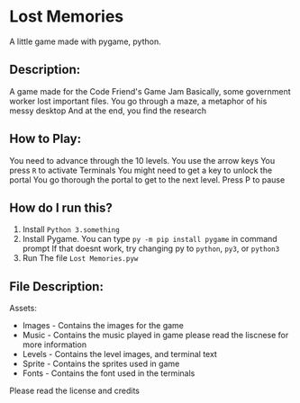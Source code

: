 # Lost Memories

A little game made with pygame, python.

## Description:
A game made for the Code Friend's Game Jam
Basically, some government worker lost important files.
You go through a maze, a metaphor of his messy desktop
And at the end, you find the research

## How to Play:
You need to advance through the 10 levels.
You use the arrow keys
You press `R` to activate Terminals
You might need to get a key to unlock the portal
You go thorough the portal to get to the next level.
Press P to pause

## How do I run this?
1. Install `Python 3.something`
2. Install Pygame. You can type `py -m pip install pygame` in command prompt
If that doesnt work, try changing py to `python`, `py3`, or `python3`
3. Run The file `Lost Memories.pyw`

## File Description:
Assets:
- Images - Contains the images for the game
- Music - Contains the music played in game 
please read the liscnese for more information
- Levels - Contains the level images, and terminal text
- Sprite - Contains the sprites used in game
- Fonts - Contains the font used in the terminals


Please read the license and credits
